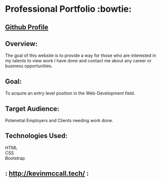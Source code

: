 # Professional Portfolio :bowtie:

## [Github Profile](https://github.com/KevMcCall)

## Overview:
 The goal of this website is to provide a way for those who are interested in my talents to view work I have done and contact me about any career or business opportunities.

## Goal:

To acquire an entry level position in the Web-Development field.

## Target Audience:

Potenetial Employers and Clients needing work done.

## Technologies Used:

HTML               
CSS                
Bootstrap          

## : http://kevinmccall.tech/ :
